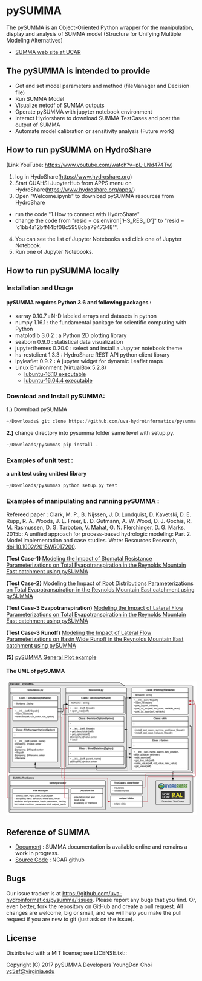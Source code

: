 # pySUMMA                                        

The pySUMMA is an Object-Oriented Python wrapper for the manipulation, display and analysis of 
SUMMA model (Structure for Unifying Multiple Modeling Alternatives)
* [SUMMA web site at UCAR ](https://www.rap.ucar.edu/projects/summa)

## The pySUMMA is intended to provide

 - Get and set model parameters and method (fileManager and Decision file) 
 - Run SUMMA Model 
 - Visualize netcdf of SUMMA outputs
 - Operate pySUMMA with jupyter notebook environment 
 - Interact Hydorshare to download SUMMA TestCases and post the output of SUMMA 
 - Automate model calibration or sensitivity analysis (Future work)

## How to run pySUMMA on HydroShare 
 (Link YouTube: https://www.youtube.com/watch?v=pL-LNd474Tw)
 1) log in HydoShare(https://www.hydroshare.org)
 2) Start CUAHSI JupyterHub from APPS menu on HydroShare(https://www.hydroshare.org/apps/)
 3) Open "Welcome.ipynb" to download pySUMMA resources from HydroShare
  - run the code "1.How to connect with HydroShare"
  - change the code from "resid = os.environ['HS_RES_ID']" to "resid = 'c1bb4a12bff44bf08c5958cba7947348'". 
 4) You can see the list of Jupyter Notebooks and click one of Jupyter Notebook.
 5) Run one of Jupyter Notebooks.




## How to run pySUMMA locally 
 
### Installation and Usage

#### pySUMMA requires Python 3.6 and following packages :

 - xarray 0.10.7 : N-D labeled arrays and datasets in python
 - numpy 1.16.1 : the fundamental package for scientific computing with Python
 - matplotlib 3.0.2 : a Python 2D plotting library 
 - seaborn 0.9.0 : statistical data visualization 
 - jupyterthemes 0.20.0 : select and install a Jupyter notebook theme
 - hs-restclient 1.3.3 : HydroShare REST API python client library
 - ipyleaflet 0.9.2 : A jupyter widget for dynamic Leaflet maps 
 - Linux Environment (VirtualBox 5.2.8)
   - [lubuntu-16.10 executable](https://www.hydroshare.org/resource/a5dbd5b198c9468387f59f3fefc11e22/)
   - [lubuntu-16.04.4 executable](https://www.hydroshare.org/resource/041671fbc8a544cd8a979af6c2227f92/)        

### Download and Install pySUMMA:

**1.)**  Download pySUMMA
```python
~/Downloads$ git clone https://github.com/uva-hydroinformatics/pysumma.git
```
        
**2.)**  change directory into pysumma folder same level with setup.py.
```python
~/Downloads/pysumma$ pip install .
```

### Examples of unit test :

**a unit test using unittest library**  

```python
~/Downloads/pysumma$ python setup.py test
```
### Examples of manipulating and running pySUMMA :

Refereed paper : Clark, M. P., B. Nijssen, J. D. Lundquist, D. Kavetski, D. E. Rupp, R. A. Woods, 
J. E. Freer, E. D. Gutmann, A. W. Wood, D. J. Gochis, R. M. Rasmussen, D. G. Tarboton, V. Mahat, 
G. N. Flerchinger, D. G. Marks, 2015b: A unified approach for process-based hydrologic modeling: 
Part 2. Model implementation and case studies. Water Resources Research, 
[doi:10.1002/2015WR017200](https://agupubs.onlinelibrary.wiley.com/doi/abs/10.1002/2015WR017200).

**(Test Case-1)** [Modeling the Impact of Stomatal Resistance Parameterizations on Total Evapotranspiration 
         in the Reynolds Mountain East catchment using pySUMMA](notebooks/pySUMMA_Test_Case_1.ipynb) 

**(Test Case-2)** [Modeling the Impact of Root Distributions Parameterizations on Total Evapotranspiration 
         in the Reynolds Mountain East catchment using pySUMMA](notebooks/pySUMMA_Test_Case_2.ipynb)

**(Test Case-3 Evapotranspiration)** [Modeling the Impact of Lateral Flow Parameterizations on Total Evapotranspiration
         in the Reynolds Mountain East catchment using pySUMMA](notebooks/pySUMMA_Test_Case_3_Evapotranspiration.ipynb)

**(Test Case-3 Runoff)** [Modeling the Impact of Lateral Flow Parameterizations on Basin Wide Runoff in the Reynolds 
         Mountain East catchment using pySUMMA](notebooks/pySUMMA_Test_Case_3_Runoff.ipynb)

**(5)** [pySUMMA General Plot example](notebooks/pySUMMA_General_Plot_Example.ipynb)

#### The UML of pySUMMA
![Image of UML](pySUMMA_UML.jpg)

## Reference of SUMMA

 - [Document](http://summa.readthedocs.io/en/latest/) : SUMMA documentation is available online and remains a work in progress.
 - [Source Code](https://github.com/NCAR/summa) : NCAR github
 
## Bugs
  Our issue tracker is at https://github.com/uva-hydroinformatics/pysumma/issues.
  Please report any bugs that you find.  Or, even better, fork the repository on
  GitHub and create a pull request.  All changes are welcome, big or small, and we
  will help you make the pull request if you are new to git
  (just ask on the issue).

## License
  Distributed with a MIT license; see LICENSE.txt::

  Copyright (C) 2017 pySUMMA Developers
  YoungDon Choi <yc5ef@virginia.edu>
